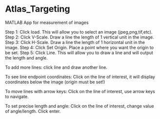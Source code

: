 # Atlas_Targeting
MATLAB App for measurement of images

Step 1: Click load. This will allow you to select an image (jpeg,png,tif,etc).
Step 2: Click V-Scale. Draw a line the length of 1 vertical unit in the image.
Step 3: Click H-Scale. Draw a line the length of 1 horizontal unit in the image.
Step 4: Click Set Origin. Place a point where you want the origin to be set.
Step 5: Click Line. This will allow you to draw a line and will output the length and angle. 

To add more lines: click line and draw another line.

To see line endpoint coordinates: Click on the line of interest, it will display coordinates below the image (origin must be set!)

To move lines with arrow keys: Click on the line of interest, use arrow keys to navigate.

To set precise length and angle: Click on the line of interest, change value of angle/length. Click enter.

